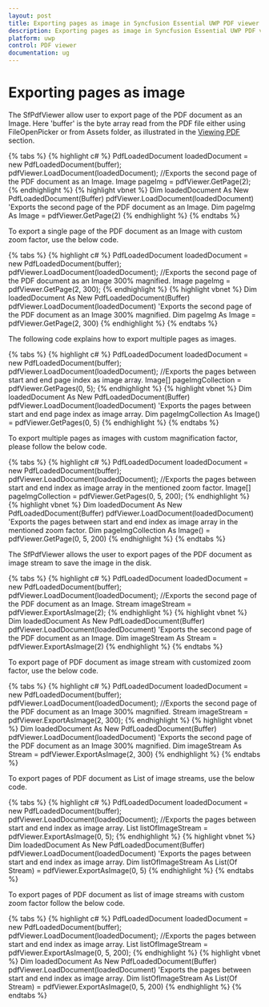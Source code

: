 ```yaml
---
layout: post
title: Exporting pages as image in Syncfusion Essential UWP PDF viewer.
description: Exporting pages as image in Syncfusion Essential UWP PDF viewer.
platform: uwp
control: PDF viewer
documentation: ug
---
```


# Exporting pages as image

The SfPdfViewer allow user to export page of the PDF document as an Image. Here 'buffer' is the byte array read from the PDF file either using FileOpenPicker or from Assets folder, as illustrated in the [Viewing PDF](https://help.syncfusion.com/uwp/sfpdfviewer/concepts-and-features/viewing-pdf) section. 

{% tabs %}
{% highlight c# %}
PdfLoadedDocument loadedDocument = new PdfLoadedDocument(buffer);
pdfViewer.LoadDocument(loadedDocument);
//Exports the second page of the PDF document as an Image.
Image pageImg = pdfViewer.GetPage(2);
{% endhighlight %}
{% highlight vbnet %}
Dim loadedDocument As New PdfLoadedDocument(Buffer)
pdfViewer.LoadDocument(loadedDocument)
'Exports the second page of the PDF document as an Image.
Dim pageImg As Image = pdfViewer.GetPage(2)
{% endhighlight %}
{% endtabs %}

To export a single page of the PDF document as an Image with custom zoom factor, use the below code.

{% tabs %}
{% highlight c# %}
PdfLoadedDocument loadedDocument = new PdfLoadedDocument(buffer);
pdfViewer.LoadDocument(loadedDocument);
//Exports the second page of the PDF document as an Image 300% magnified.
Image pageImg = pdfViewer.GetPage(2, 300);
{% endhighlight %}
{% highlight vbnet %}
Dim loadedDocument As New PdfLoadedDocument(Buffer)
pdfViewer.LoadDocument(loadedDocument)
'Exports the second page of the PDF document as an Image 300% magnified.
Dim pageImg As Image = pdfViewer.GetPage(2, 300)
{% endhighlight %}
{% endtabs %}

The following code explains how to export multiple pages as images.

{% tabs %}
{% highlight c# %}
PdfLoadedDocument loadedDocument = new PdfLoadedDocument(buffer);
pdfViewer.LoadDocument(loadedDocument);
//Exports the pages between start and end page index as image array.
Image[] pageImgCollection = pdfViewer.GetPages(0, 5);
{% endhighlight %}
{% highlight vbnet %}
Dim loadedDocument As New PdfLoadedDocument(Buffer)
pdfViewer.LoadDocument(loadedDocument)
'Exports the pages between start and end page index as image array.
Dim pageImgCollection As Image() = pdfViewer.GetPages(0, 5)
{% endhighlight %}
{% endtabs %}

To export multiple pages as images with custom magnification factor, please follow the below code.

{% tabs %}
{% highlight c# %}
PdfLoadedDocument loadedDocument = new PdfLoadedDocument(buffer);
pdfViewer.LoadDocument(loadedDocument);
//Exports the pages between start and end index as image array in the mentioned zoom factor.
Image[] pageImgCollection = pdfViewer.GetPages(0, 5, 200);
{% endhighlight %}
{% highlight vbnet %}
Dim loadedDocument As New PdfLoadedDocument(Buffer)
pdfViewer.LoadDocument(loadedDocument)
'Exports the pages between start and end index as image array in the mentioned zoom factor.
Dim pageImgCollection As Image() = pdfViewer.GetPage(0, 5, 200)
{% endhighlight %}
{% endtabs %}

The SfPdfViewer allows the user to export pages of the PDF document as image stream to save the image in the disk.

{% tabs %}
{% highlight c# %}
PdfLoadedDocument loadedDocument = new PdfLoadedDocument(buffer);
pdfViewer.LoadDocument(loadedDocument);
//Exports the second page of the PDF document as an Image.
Stream imageStream = pdfViewer.ExportAsImage(2);
{% endhighlight %}
{% highlight vbnet %}
Dim loadedDocument As New PdfLoadedDocument(Buffer)
pdfViewer.LoadDocument(loadedDocument)
'Exports the second page of the PDF document as an Image.
Dim imageStream As Stream = pdfViewer.ExportAsImage(2)
{% endhighlight %}
{% endtabs %}

To export page of PDF document as image stream with customized zoom factor, use the below code.

{% tabs %}
{% highlight c# %}
PdfLoadedDocument loadedDocument = new PdfLoadedDocument(buffer);
pdfViewer.LoadDocument(loadedDocument);
//Exports the second page of the PDF document as an Image 300% magnified.
Stream imageStream = pdfViewer.ExportAsImage(2, 300);
{% endhighlight %}
{% highlight vbnet %}
Dim loadedDocument As New PdfLoadedDocument(Buffer)
pdfViewer.LoadDocument(loadedDocument)
'Exports the second page of the PDF document as an Image 300% magnified.
Dim imageStream As Stream = pdfViewer.ExportAsImage(2, 300)
{% endhighlight %}
{% endtabs %}

To export pages of PDF document as List of image streams, use the below code.

{% tabs %}
{% highlight c# %}
PdfLoadedDocument loadedDocument = new PdfLoadedDocument(buffer);
pdfViewer.LoadDocument(loadedDocument);
//Exports the pages between start and end index as image array.
List<Stream> listOfImageStream = pdfViewer.ExportAsImage(0, 5);
{% endhighlight %}
{% highlight vbnet %}
Dim loadedDocument As New PdfLoadedDocument(Buffer)
pdfViewer.LoadDocument(loadedDocument)
'Exports the pages between start and end index as image array.
Dim listOfImageStream As List(Of Stream) = pdfViewer.ExportAsImage(0, 5)
{% endhighlight %}
{% endtabs %}

To export pages of PDF document as list of image streams with custom zoom factor follow the below code.

{% tabs %}
{% highlight c# %}
PdfLoadedDocument loadedDocument = new PdfLoadedDocument(buffer);
pdfViewer.LoadDocument(loadedDocument);
//Exports the pages between start and end index as image array. 
List<Stream> listOfImageStream = pdfViewer.ExportAsImage(0, 5, 200);
{% endhighlight %}
{% highlight vbnet %}
Dim loadedDocument As New PdfLoadedDocument(Buffer)
pdfViewer.LoadDocument(loadedDocument)
'Exports the pages between start and end index as image array.
Dim listOfImageStream As List(Of Stream) = pdfViewer.ExportAsImage(0, 5, 200)
{% endhighlight %}
{% endtabs %}
